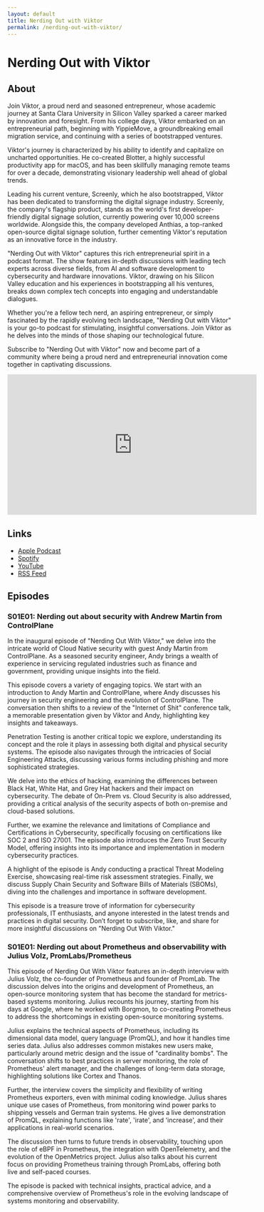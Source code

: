 ```yaml
---
layout: default
title: Nerding Out with Viktor
permalink: /nerding-out-with-viktor/
---
```


# Nerding Out with Viktor


## About

Join Viktor, a proud nerd and seasoned entrepreneur, whose academic journey at Santa Clara University in Silicon Valley sparked a career marked by innovation and foresight. From his college days, Viktor embarked on an entrepreneurial path, beginning with YippieMove, a groundbreaking email migration service, and continuing with a series of bootstrapped ventures.

Viktor's journey is characterized by his ability to identify and capitalize on uncharted opportunities. He co-created Blotter, a highly successful productivity app for macOS, and has been skillfully managing remote teams for over a decade, demonstrating visionary leadership well ahead of global trends.

Leading his current venture, Screenly, which he also bootstrapped, Viktor has been dedicated to transforming the digital signage industry. Screenly, the company's flagship product, stands as the world's first developer-friendly digital signage solution, currently powering over 10,000 screens worldwide. Alongside this, the company developed Anthias, a top-ranked open-source digital signage solution, further cementing Viktor's reputation as an innovative force in the industry.

"Nerding Out with Viktor" captures this rich entrepreneurial spirit in a podcast format. The show features in-depth discussions with leading tech experts across diverse fields, from AI and software development to cybersecurity and hardware innovations. Viktor, drawing on his Silicon Valley education and his experiences in bootstrapping all his ventures, breaks down complex tech concepts into engaging and understandable dialogues.

Whether you're a fellow tech nerd, an aspiring entrepreneur, or simply fascinated by the rapidly evolving tech landscape, "Nerding Out with Viktor" is your go-to podcast for stimulating, insightful conversations. Join Viktor as he delves into the minds of those shaping our technological future.

Subscribe to "Nerding Out with Viktor" now and become part of a community where being a proud nerd and entrepreneurial innovation come together in captivating discussions.

<iframe width="560" height="315" src="https://www.youtube.com/embed/PXHmgoPrmG4?si=Z1Gq8g6cgJ25JuYu" title="YouTube video player" frameborder="0" allow="accelerometer; autoplay; clipboard-write; encrypted-media; gyroscope; picture-in-picture; web-share" allowfullscreen></iframe>

## Links

* [Apple Podcast](https://podcasts.apple.com/us/podcast/nerding-out-with-viktor/id1722663295)
* [Spotify](https://podcasters.spotify.com/pod/show/nerding-out-with-viktor)
* [YouTube](https://www.youtube.com/@nerdingoutwithviktor)
* [RSS Feed](https://podcast.nerdingoutwithviktor.com/podcast_feed.xml)

## Episodes

### S01E01: Nerding out about security with Andrew Martin from ControlPlane

In the inaugural episode of "Nerding Out With Viktor," we delve into the intricate world of Cloud Native security with guest Andy Martin from ControlPlane. As a seasoned security engineer, Andy brings a wealth of experience in servicing regulated industries such as finance and government, providing unique insights into the field.

This episode covers a variety of engaging topics. We start with an introduction to Andy Martin and ControlPlane, where Andy discusses his journey in security engineering and the evolution of ControlPlane. The conversation then shifts to a review of the "Internet of Shit" conference talk, a memorable presentation given by Viktor and Andy, highlighting key insights and takeaways.

Penetration Testing is another critical topic we explore, understanding its concept and the role it plays in assessing both digital and physical security systems. The episode also navigates through the intricacies of Social Engineering Attacks, discussing various forms including phishing and more sophisticated strategies.

We delve into the ethics of hacking, examining the differences between Black Hat, White Hat, and Grey Hat hackers and their impact on cybersecurity. The debate of On-Prem vs. Cloud Security is also addressed, providing a critical analysis of the security aspects of both on-premise and cloud-based solutions.

Further, we examine the relevance and limitations of Compliance and Certifications in Cybersecurity, specifically focusing on certifications like SOC 2 and ISO 27001. The episode also introduces the Zero Trust Security Model, offering insights into its importance and implementation in modern cybersecurity practices.

A highlight of the episode is Andy conducting a practical Threat Modeling Exercise, showcasing real-time risk assessment strategies. Finally, we discuss Supply Chain Security and Software Bills of Materials (SBOMs), diving into the challenges and importance in software development.

This episode is a treasure trove of information for cybersecurity professionals, IT enthusiasts, and anyone interested in the latest trends and practices in digital security. Don’t forget to subscribe, like, and share for more insightful discussions on "Nerding Out With Viktor."

### S01E01: Nerding out about Prometheus and observability with Julius Volz, PromLabs/Prometheus


This episode of Nerding Out With Viktor features an in-depth interview with Julius Volz, the co-founder of Prometheus and founder of PromLab. The discussion delves into the origins and development of Prometheus, an open-source monitoring system that has become the standard for metrics-based systems monitoring. Julius recounts his journey, starting from his days at Google, where he worked with Borgmon, to co-creating Prometheus to address the shortcomings in existing open-source monitoring systems.

Julius explains the technical aspects of Prometheus, including its dimensional data model, query language (PromQL), and how it handles time series data. Julius also addresses common mistakes new users make, particularly around metric design and the issue of "cardinality bombs". The conversation shifts to best practices in server monitoring, the role of Prometheus' alert manager, and the challenges of long-term data storage, highlighting solutions like Cortex and Thanos.

Further, the interview covers the simplicity and flexibility of writing Prometheus exporters, even with minimal coding knowledge. Julius shares unique use cases of Prometheus, from monitoring wind power parks to shipping vessels and German train systems. He gives a live demonstration of PromQL, explaining functions like 'rate', 'irate', and 'increase', and their applications in real-world scenarios.

The discussion then turns to future trends in observability, touching upon the role of eBPF in Prometheus, the integration with OpenTelemetry, and the evolution of the OpenMetrics project. Julius also talks about his current focus on providing Prometheus training through PromLabs, offering both live and self-paced courses.

The episode is packed with technical insights, practical advice, and a comprehensive overview of Prometheus's role in the evolving landscape of systems monitoring and observability.

